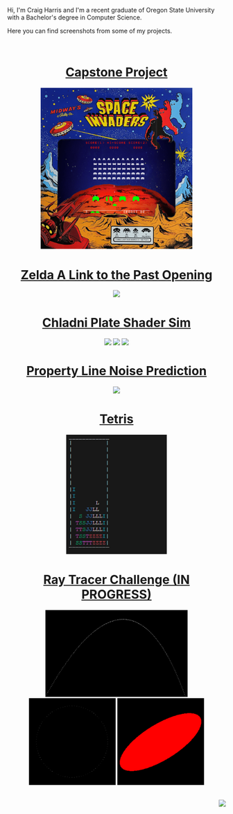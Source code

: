 
Hi, I'm Craig Harris and I'm a recent graduate of Oregon State University with a Bachelor's degree in Computer Science.

Here you can find screenshots from some of my projects.

</br>

<div align="center">

# [Capstone Project](https://github.com/cxhx441/space_invaders_8080)
<a href="https://youtu.be/Q-t2x6y43j4?si=C5RvXJ1Ucmxoy_Ew&t=302"><img src="space_invaders_8080_bg1.gif" width="350"></a>

# [Zelda A Link to the Past Opening](https://github.com/cxhx441/cs450/tree/main/final_turn_in)
<a href="https://www.youtube.com/watch?v=-wlZx1zSGcs"><img src="zelda_alttp.gif" width="350"></a>


# [Chladni Plate Shader Sim](https://github.com/cxhx441/cs457/blob/main/visual_studio/OpenGL_FinalProject/OpenGL/src/Application.cpp)
<a href="https://www.youtube.com/watch?v=Nt-PviVG6I8"><img src="chladni_1.gif" height="250"></a>
<a href="https://www.youtube.com/watch?v=Nt-PviVG6I8"><img src="chladni_2.gif" height="250"></a>
<a href="https://www.youtube.com/watch?v=Nt-PviVG6I8"><img src="chladni_3.gif" height="250"></a>

# [Property Line Noise Prediction](https://github.com/cxhx441/graphical-acoustic-calcs)
<!-- <a href=""><img src="pl_acoustics_original.png" width="800"></a> </br> -->
<a href="https://github.com/cxhx441/graphical-acoustic-calcs"><img src="pl_acoustics_original_left.png" width="500"></a> </br>
<!-- <a href="https://github.com/cxhx441/graphical-acoustic-calcs"><img src="pl_acoustics_original_right.png" width="500"></a> </br> -->


# [Tetris](https://github.com/cxhx441/tetris)
<a href="https://github.com/cxhx441/tetris"><img src="tetris.gif" height="275"></a> </br>


# [Ray Tracer Challenge (IN PROGRESS)](https://github.com/cxhx441/ray-tracer-challenge)
<a href="https://github.com/cxhx441/ray-tracer-challenge"><img src="0_projectile.png" height="200"></a>
<a href="https://github.com/cxhx441/ray-tracer-challenge"><img src="1_clock.png" height="200"></a>
<a href="https://github.com/cxhx441/ray-tracer-challenge"><img src="2_sheared_sphere.png" height="200"></a> </br>

</br>
</div>

<img align="right" src="https://komarev.com/ghpvc/?username=cxhx441&color=e95c7d&label=Views">


<!--
**cxhx441/cxhx441** is a ✨ _special_ ✨ repository because its `README.md` (this file) appears on your GitHub profile.

Here are some ideas to get you started:

- 🔭 I’m currently working on ...
- 🌱 I’m currently learning ...
- 👯 I’m looking to collaborate on ...
- 🤔 I’m looking for help with ...
- 💬 Ask me about ...
- 📫 How to reach me: ...
- 😄 Pronouns: ...
- ⚡ Fun fact: ...
-->
